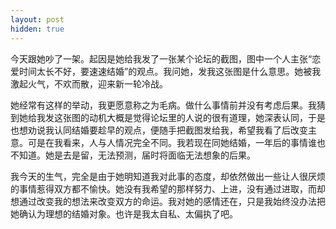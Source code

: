 ```yaml
---
layout: post
hidden: true
---
```

今天跟她吵了一架。起因是她给我发了一张某个论坛的截图，图中一个人主张“恋爱时间太长不好，要速速结婚”的观点。我问她，发我这张图是什么意思。她被我激起火气，不欢而散，迎来新一轮冷战。

她经常有这样的举动，我更愿意称之为毛病。做什么事情前并没有考虑后果。我猜到她给我发这张图的动机大概是觉得论坛里的人说的很有道理，她深表认同，于是也想劝说我认同结婚要趁早的观点，便随手把截图发给我，希望我看了后改变主意。可是在我看来，人与人情况完全不同。我若现在同她结婚，一年后的事情谁也不知道。她是去是留，无法预测，届时将面临无法想象的后果。

我今天的生气，完全是由于她明知道我对此事的态度，却依然做出一些让人很厌烦的事情惹得双方都不愉快。她没有我希望的那样努力、上进，没有通过进取，而却想通过改变我的想法来改变双方的命运。我对她的感情还在，只是我始终没办法把她确认为理想的结婚对象。也许是我太自私、太偏执了吧。